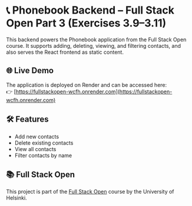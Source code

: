 # 📞 Phonebook Backend – Full Stack Open Part 3 (Exercises 3.9–3.11)

This backend powers the Phonebook application from the Full Stack Open course. It supports adding, deleting, viewing, and filtering contacts, and also serves the React frontend as static content.

## 🌐 Live Demo

The application is deployed on Render and can be accessed here:  
👉 [https://fullstackopen-wcfh.onrender.com](https://fullstackopen-wcfh.onrender.com)

## 🛠 Features

- Add new contacts
- Delete existing contacts
- View all contacts
- Filter contacts by name

## 📚 Full Stack Open

This project is part of the [Full Stack Open](https://fullstackopen.com/en/) course by the University of Helsinki.
